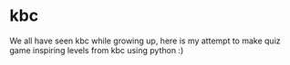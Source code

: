 # kbc
 We all have seen kbc while growing up, here is my attempt to make quiz game inspiring levels from kbc using python :)

